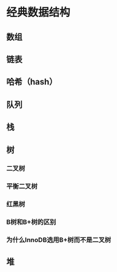 # 经典数据结构

## 数组

## 链表

## 哈希（hash）

## 队列

## 栈

## 树

### 二叉树

### 平衡二叉树

### 红黑树

### B树和B+树的区别

### 为什么InnoDB选用B+树而不是二叉树

## 堆

